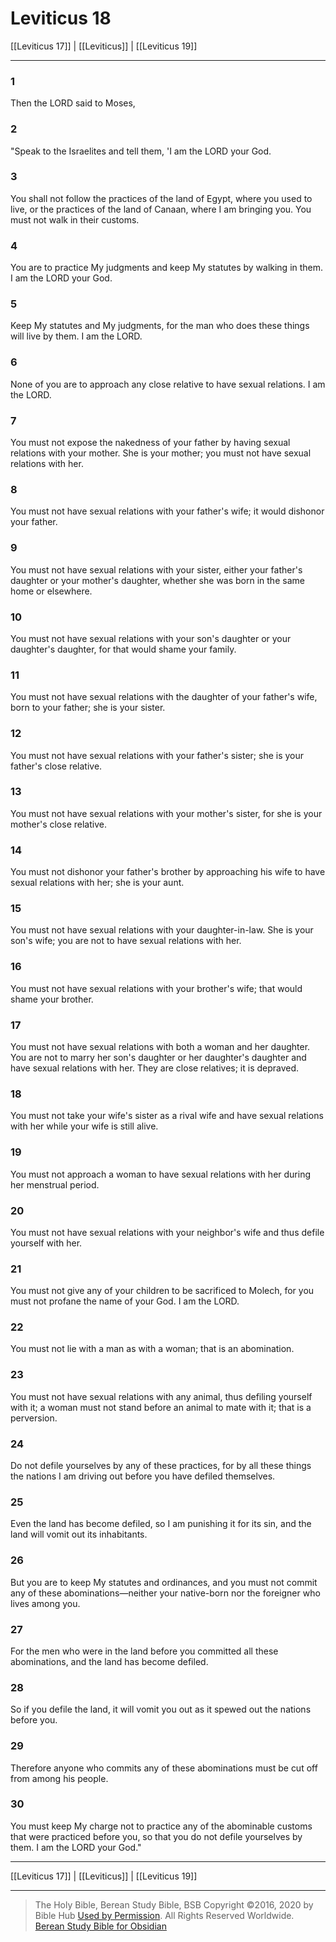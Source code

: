 # Leviticus 18

[[Leviticus 17]] | [[Leviticus]] | [[Leviticus 19]]

---

### 1
Then the LORD said to Moses,

### 2
"Speak to the Israelites and tell them, 'I am the LORD your God.

### 3
You shall not follow the practices of the land of Egypt, where you used to live, or the practices of the land of Canaan, where I am bringing you. You must not walk in their customs.

### 4
You are to practice My judgments and keep My statutes by walking in them. I am the LORD your God.

### 5
Keep My statutes and My judgments, for the man who does these things will live by them. I am the LORD.

### 6
None of you are to approach any close relative to have sexual relations. I am the LORD.

### 7
You must not expose the nakedness of your father by having sexual relations with your mother. She is your mother; you must not have sexual relations with her.

### 8
You must not have sexual relations with your father's wife; it would dishonor your father.

### 9
You must not have sexual relations with your sister, either your father's daughter or your mother's daughter, whether she was born in the same home or elsewhere.

### 10
You must not have sexual relations with your son's daughter or your daughter's daughter, for that would shame your family.

### 11
You must not have sexual relations with the daughter of your father's wife, born to your father; she is your sister.

### 12
You must not have sexual relations with your father's sister; she is your father's close relative.

### 13
You must not have sexual relations with your mother's sister, for she is your mother's close relative.

### 14
You must not dishonor your father's brother by approaching his wife to have sexual relations with her; she is your aunt.

### 15
You must not have sexual relations with your daughter-in-law. She is your son's wife; you are not to have sexual relations with her.

### 16
You must not have sexual relations with your brother's wife; that would shame your brother.

### 17
You must not have sexual relations with both a woman and her daughter. You are not to marry her son's daughter or her daughter's daughter and have sexual relations with her. They are close relatives; it is depraved.

### 18
You must not take your wife's sister as a rival wife and have sexual relations with her while your wife is still alive.

### 19
You must not approach a woman to have sexual relations with her during her menstrual period.

### 20
You must not have sexual relations with your neighbor's wife and thus defile yourself with her.

### 21
You must not give any of your children to be sacrificed to Molech, for you must not profane the name of your God. I am the LORD.

### 22
You must not lie with a man as with a woman; that is an abomination.

### 23
You must not have sexual relations with any animal, thus defiling yourself with it; a woman must not stand before an animal to mate with it; that is a perversion.

### 24
Do not defile yourselves by any of these practices, for by all these things the nations I am driving out before you have defiled themselves.

### 25
Even the land has become defiled, so I am punishing it for its sin, and the land will vomit out its inhabitants.

### 26
But you are to keep My statutes and ordinances, and you must not commit any of these abominations—neither your native-born nor the foreigner who lives among you.

### 27
For the men who were in the land before you committed all these abominations, and the land has become defiled.

### 28
So if you defile the land, it will vomit you out as it spewed out the nations before you.

### 29
Therefore anyone who commits any of these abominations must be cut off from among his people.

### 30
You must keep My charge not to practice any of the abominable customs that were practiced before you, so that you do not defile yourselves by them. I am the LORD your God."

---

[[Leviticus 17]] | [[Leviticus]] | [[Leviticus 19]]

---

> The Holy Bible, Berean Study Bible, BSB
> Copyright &copy;2016, 2020 by Bible Hub
> [Used by Permission](https://berean.bible/terms.htm). All Rights Reserved Worldwide.
> [Berean Study Bible for Obsidian](https://github.com/gapmiss/berean-study-bible-for-obsidian)

